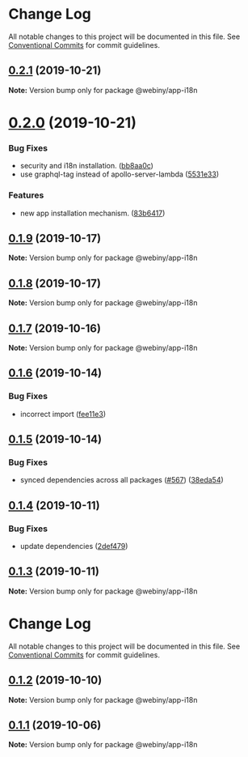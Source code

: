 # Change Log

All notable changes to this project will be documented in this file.
See [Conventional Commits](https://conventionalcommits.org) for commit guidelines.

## [0.2.1](https://github.com/webiny/webiny-js/compare/@webiny/app-i18n@0.2.0...@webiny/app-i18n@0.2.1) (2019-10-21)

**Note:** Version bump only for package @webiny/app-i18n





# [0.2.0](https://github.com/webiny/webiny-js/compare/@webiny/app-i18n@0.1.9...@webiny/app-i18n@0.2.0) (2019-10-21)


### Bug Fixes

* security and i18n installation. ([bb8aa0c](https://github.com/webiny/webiny-js/commit/bb8aa0ca0287d31a82de2af0392547500aff7913))
* use graphql-tag instead of apollo-server-lambda ([5531e33](https://github.com/webiny/webiny-js/commit/5531e33682ca3721701abc3415da85261d0283de))


### Features

* new app installation mechanism. ([83b6417](https://github.com/webiny/webiny-js/commit/83b641757d43dd3573bfa8d40cf053da35cb0180))





## [0.1.9](https://github.com/webiny/webiny-js/compare/@webiny/app-i18n@0.1.8...@webiny/app-i18n@0.1.9) (2019-10-17)

**Note:** Version bump only for package @webiny/app-i18n





## [0.1.8](https://github.com/webiny/webiny-js/compare/@webiny/app-i18n@0.1.7...@webiny/app-i18n@0.1.8) (2019-10-17)

**Note:** Version bump only for package @webiny/app-i18n





## [0.1.7](https://github.com/webiny/webiny-js/compare/@webiny/app-i18n@0.1.6...@webiny/app-i18n@0.1.7) (2019-10-16)

**Note:** Version bump only for package @webiny/app-i18n





## [0.1.6](https://github.com/webiny/webiny-js/compare/@webiny/app-i18n@0.1.5...@webiny/app-i18n@0.1.6) (2019-10-14)


### Bug Fixes

* incorrect import ([fee11e3](https://github.com/webiny/webiny-js/commit/fee11e333581206ffc6e86d6731d7eaa07130d58))





## [0.1.5](https://github.com/webiny/webiny-js/compare/@webiny/app-i18n@0.1.4...@webiny/app-i18n@0.1.5) (2019-10-14)


### Bug Fixes

* synced dependencies across all packages ([#567](https://github.com/webiny/webiny-js/issues/567)) ([38eda54](https://github.com/webiny/webiny-js/commit/38eda547bead6e8a2c46875730bbcd8f1227e475))





## [0.1.4](https://github.com/webiny/webiny-js/compare/@webiny/app-i18n@0.1.3...@webiny/app-i18n@0.1.4) (2019-10-11)


### Bug Fixes

* update dependencies ([2def479](https://github.com/webiny/webiny-js/commit/2def479886ed356e7981b7be61b957edcc87f887))





<a name="0.1.3"></a>
## [0.1.3](https://github.com/webiny/webiny-js/compare/@webiny/app-i18n@0.1.2...@webiny/app-i18n@0.1.3) (2019-10-11)

**Note:** Version bump only for package @webiny/app-i18n





# Change Log

All notable changes to this project will be documented in this file.
See [Conventional Commits](https://conventionalcommits.org) for commit guidelines.

## [0.1.2](https://github.com/webiny/webiny-js/compare/@webiny/app-i18n@0.1.1...@webiny/app-i18n@0.1.2) (2019-10-10)

**Note:** Version bump only for package @webiny/app-i18n





## [0.1.1](https://github.com/webiny/webiny-js/compare/@webiny/app-i18n@0.1.0...@webiny/app-i18n@0.1.1) (2019-10-06)

**Note:** Version bump only for package @webiny/app-i18n
